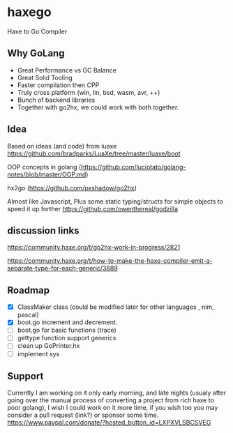 # haxego

Haxe to Go Compiler

## Why GoLang
* Great Performance vs GC Balance
* Great Solid Tooling
* Faster compilation then CPP
* Truly cross platform (win, lin, bsd, wasm, avr, ++)
* Bunch of backend libraries
* Together with go2hx, we could work with both together.

## Idea

Based on ideas (and code) from luaxe https://github.com/bradparks/LuaXe/tree/master/luaxe/boot

OOP concepts in golang (https://github.com/luciotato/golang-notes/blob/master/OOP.md)

hx2go (https://github.com/pxshadow/go2hx)

Almost like Javascript, Plus some static typing/structs for simple objects to speed it up forther https://github.com/owenthereal/godzilla

## discussion links

https://community.haxe.org/t/go2hx-work-in-progress/2821

https://community.haxe.org/t/how-to-make-the-haxe-compiler-emit-a-separate-type-for-each-generic/3889

## Roadmap

- [x] ClassMaker class (could be modified later for other languages , nim, pascal)
- [x] boot.go increment and decrement.
- [ ] boot.go for basic functions (trace)
- [ ] gettype function support generics
- [ ] clean up GoPrinter.hx
- [ ] implement sys

## Support

Currently I am working on it only early morning, and late nights (usualy after going over the manual process of converting a project from rich haxe to poor golang), I wish I could work on it more time, if you wish too you may consider a pull request  (link?) or sponsor some time. https://www.paypal.com/donate/?hosted_button_id=LXPXVLSBCSVEG
